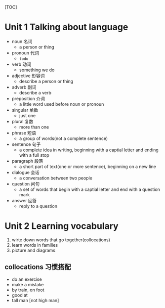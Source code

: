 [TOC]


# Unit 1 Talking about language

- noun 名词
  - a person or thing
- pronoun 代词
  - `todo`
- verb 动词
  - something we do
- adjective 形容词
  - describe a person or thing
- adverb 副词
  - describe a verb
- preposition 介词
  - a little word used before noun or pronoun
- singular 单数
  - just one
- plural 复数
  - more than one
- phrase 短语
  - a group of words(not a complete sentence)
- sentence 句子
  - a complete idea in writing, beginning with a captial letter and ending with a full stop
- paragraph 段落
  - a short part of text(one or more sentence), beginning on a new line
- dialogue 会话 
  - a conversation between two people
- question 问句
  - a set of words that begin with a captial letter and end with a question mark
- answer 回答
  - reply to a question

# Unit 2 Learning vocabulary
1. wirte down words that go together(collocations)
2. learn words in families
3. picture and diagrams

## collocations 习惯搭配
- do an exercise
- make a mistake
- by train, on foot
- good at
- tall man [not high man]